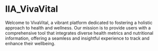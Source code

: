 # IIA_VivaVital
Welcome to VivaVital, a vibrant platform dedicated to fostering a holistic approach to health and wellness. Our mission is to provide users with a comprehensive tool that integrates diverse health metrics and nutritional information, offering a seamless and insightful experience to track and enhance their wellbeing.
